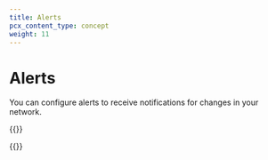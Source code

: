```yaml
---
title: Alerts
pcx_content_type: concept
weight: 11
---
```


# Alerts

You can configure alerts to receive notifications for changes in your network. 

{{<available-notifications product="Magic Transit">}}

{{<render file="_get-started.md" productFolder="notifications" >}}